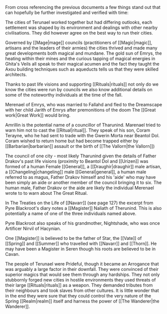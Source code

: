 From cross referencing the previous documents a few things stand out that can hopefully be further investigated and verified with time:

The cities of Terunael worked together but had differing outlooks, each settlement was shaped by its environment and dealings with other nearby civilisations. They did however agree on the best way to run their cities.

Governed by [[Mage|mage]] councils (practitioners of [[Magic|magic]], artisans and the leaders of their armies) the cities thrived and made many great developments both magical and mundane. The gold sun of Emrys, the heating within their mines and the curious tapping of magical energies in Ghita's Veils all speak to their magical acumen and the fact they taught the Axou building techniques such as aqueducts tells us that they were skilled architects.

Thanks to past life visions and supporting [[Rituals|rituals]] not only do we know the cities were run by councils we also know additional details on some of the noteworthy individuals at the time of the fall.

Merenael of Emrys, who was married to Fallahd and fled to the Dreamscape with her child Jarith of Emrys after premonitions of the doom The [[Great work|Great Work]] would bring.

Amrillin is the potential name of a councillor of Tharunind. Marenael tried to warn him not to cast the [[Ritual|ritual]]. They speak of his son, Coram Terayne, who he had sent to trade with the Gwerin Morta near Beantol Dol. Coram wished to return home but had become trapped either by [[Barbarian|barbarian]] assault or the birth of [[The Vallorn|the Vallorn]])

The council of one city - most likely Tharunind given the details of Father Drakov's past life visions (proximity to Beantol Dol and [[Urizen]] was formed of a human Female [[General]], a [[Draughir|draughir]] male artisan, a [[Changeling|changeling]] male [[General|general]], a human male referred to as magus, Father Drakov himself and his 'aide' who may have been simply an aide or another member of the council bringing it to six. The human male, Father Drakov or the aide are likely the individual Merenael wrote to to warn about The Great Ritual.

In The Treaties on the Life of [[Navarr]] (see page 127) the excerpt from Pyre Blackroot's diary notes a [[Magister]] Naliath of Therunind. This is also potentially a name of one of the three individuals named above.

Pyre Blackroot also speaks of his grandmother, Nightshade, who was once Artificer Nirvil of Hacynian.

One [[Magister]] is believed to be the father of Star, the [[Vate]] of [[Spring]] and [[Summer]] who travelled with [[Navarr]] and [[Thorn]]. He may have been a Magister in Seren though his roots are believed to be in Cavan.

The people of Terunael were Prideful, though it became an Arrogance that was arguably a large factor in their downfall. They were convinced of their superior magics that would see them through any hardships. They not only stubbornly forged new cities in hostile environments they used threats of their large [[Rituals|rituals]] as a weapon. They demanded tributes from their neighbours and took slaves from other cultures. It is little wonder that in the end they were sure that they could control the very nature of the Spring [[Realm|realm]] itself and harness the power of [[The Wanderer|the Wanderer]].